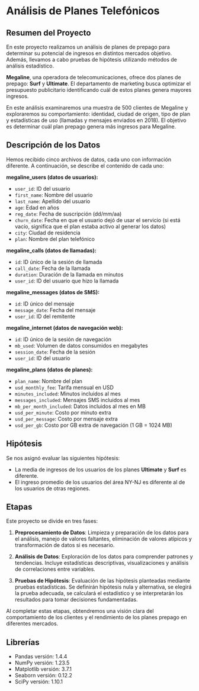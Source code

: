 # Análisis de Planes Telefónicos

## Resumen del Proyecto

En este proyecto realizamos un análisis de planes de prepago para determinar su potencial de ingresos en distintos mercados objetivo. Además, llevamos a cabo pruebas de hipótesis utilizando métodos de análisis estadístico.

**Megaline**, una operadora de telecomunicaciones, ofrece dos planes de prepago: **Surf** y **Ultimate**. El departamento de marketing busca optimizar el presupuesto publicitario identificando cuál de estos planes genera mayores ingresos.

En este análisis examinaremos una muestra de 500 clientes de Megaline y exploraremos su comportamiento: identidad, ciudad de origen, tipo de plan y estadísticas de uso (llamadas y mensajes enviados en 2018). El objetivo es determinar cuál plan prepago genera más ingresos para Megaline.

## Descripción de los Datos

Hemos recibido cinco archivos de datos, cada uno con información diferente. A continuación, se describe el contenido de cada uno:

**megaline_users (datos de usuarios):**
- `user_id`: ID del usuario  
- `first_name`: Nombre del usuario  
- `last_name`: Apellido del usuario  
- `age`: Edad en años  
- `reg_date`: Fecha de suscripción (dd/mm/aa)  
- `churn_date`: Fecha en que el usuario dejó de usar el servicio (si está vacío, significa que el plan estaba activo al generar los datos)  
- `city`: Ciudad de residencia  
- `plan`: Nombre del plan telefónico  

**megaline_calls (datos de llamadas):**
- `id`: ID único de la sesión de llamada  
- `call_date`: Fecha de la llamada  
- `duration`: Duración de la llamada en minutos  
- `user_id`: ID del usuario que hizo la llamada  

**megaline_messages (datos de SMS):**
- `id`: ID único del mensaje  
- `message_date`: Fecha del mensaje  
- `user_id`: ID del remitente  

**megaline_internet (datos de navegación web):**
- `id`: ID único de la sesión de navegación  
- `mb_used`: Volumen de datos consumidos en megabytes  
- `session_date`: Fecha de la sesión  
- `user_id`: ID del usuario  

**megaline_plans (datos de planes):**
- `plan_name`: Nombre del plan  
- `usd_monthly_fee`: Tarifa mensual en USD  
- `minutes_included`: Minutos incluidos al mes  
- `messages_included`: Mensajes SMS incluidos al mes  
- `mb_per_month_included`: Datos incluidos al mes en MB  
- `usd_per_minute`: Costo por minuto extra  
- `usd_per_message`: Costo por mensaje extra  
- `usd_per_gb`: Costo por GB extra de navegación (1 GB = 1024 MB)  

## Hipótesis

Se nos asignó evaluar las siguientes hipótesis:

- La media de ingresos de los usuarios de los planes **Ultimate** y **Surf** es diferente.  
- El ingreso promedio de los usuarios del área NY-NJ es diferente al de los usuarios de otras regiones.

## Etapas

Este proyecto se divide en tres fases:

1. **Preprocesamiento de Datos**: Limpieza y preparación de los datos para el análisis, manejo de valores faltantes, eliminación de valores atípicos y transformación de datos si es necesario.

2. **Análisis de Datos**: Exploración de los datos para comprender patrones y tendencias. Incluye estadísticas descriptivas, visualizaciones y análisis de correlaciones entre variables.

3. **Pruebas de Hipótesis**: Evaluación de las hipótesis planteadas mediante pruebas estadísticas. Se definirán hipótesis nula y alternativa, se elegirá la prueba adecuada, se calculará el estadístico y se interpretarán los resultados para tomar decisiones fundamentadas.

Al completar estas etapas, obtendremos una visión clara del comportamiento de los clientes y el rendimiento de los planes prepago en diferentes mercados.

## Librerías

- Pandas versión: 1.4.4  
- NumPy versión: 1.23.5  
- Matplotlib versión: 3.7.1  
- Seaborn versión: 0.12.2  
- SciPy versión: 1.10.1